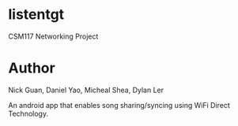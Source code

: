 # listentgt
CSM117 Networking Project

# Author
Nick Guan, Daniel Yao, Micheal Shea, Dylan Ler


An android app that enables song sharing/syncing using WiFi Direct Technology.

